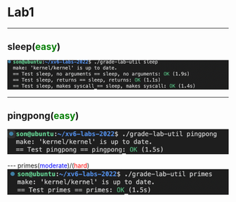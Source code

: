 # Lab1

---
## sleep(<span style="color:#008000">easy</span>)
![sleep](./sleep.png)

---
## pingpong(<span style="color:#008000">easy</span>)
![pingpong](./pingpong.png)

--- primes(<span style="color:#0000ff">moderate</span>)/(<span style="color:red">hard</span>)
![primes](./primes.png)
